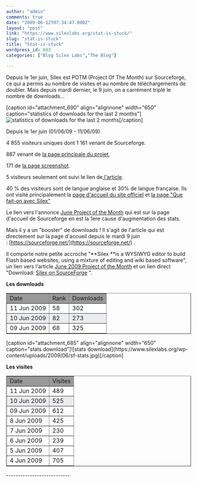 ```yaml
---
author: "admin"
comments: true
date: "2009-06-12T07:34:47.000Z"
layout: "post"
link: "https://www.silexlabs.org/stat-is-stuck/"
slug: "stat-is-stuck"
title: "Stat-is-stuck"
wordpress_id: 683
categories: ["Blog Silex Labs","The Blog"]

---
```

Depuis le 1er juin, Silex est POTM (Project Of The Month) sur Sourceforge, ce qui a permis au nombre de visites et au nombre de téléchargements de doubler. Mais depuis mardi dernier, le 9 juin, on a carrément triplé le nombre de downloads...

[caption id="attachment_690" align="alignnone" width="650" caption="statistics of downloads for the last 2 months"]![statistics of downloads for the last 2 months](https://www.silexlabs.org/wp-content/uploads/2009/06/sf-stats-month.jpg)[/caption]

<d/>

Depuis le 1er juin (01/06/09 - 11/06/09)

4 855 visiteurs uniques dont 1 161 venant de Sourceforge.

887 venant de [la page principale du projet](https://sourceforge.net/projects/silex),

171 de [la page screenshot](https://sourceforge.net/project/screenshots.php?group_id=192954).

5 visiteurs seulement ont suivi le lien de[ l'article](https://sourceforge.net/community/potm-200906/).

40 % des visiteurs sont de langue anglaise et 30% de langue française. Ils ont visité principalement la [page d'accueil du site officiel](http://silex-ria.org/open.source.flash.cms/silex/home) et [la page "Que fait-on avec Silex"](http://silex-ria.org/open.source.flash.cms/silex/a.propos/sites.en.flash.silex)

<!-- more -->

Le lien vers l'annonce [June Project of the Month](http://sourceforge.net/community/june-project-of-the-month/) qui est sur la page d'accueil de Sourceforge en est la 1ere cause d'augmentation des stats.

Mais il y a un "booster" de downloads ! Il s'agit de l'article qui est directement sur la page d'accueil depuis le mardi 9 juin : [https://sourceforge.net/](https://sourceforge.net/) .

Il comporte notre petite accroche "**Silex **is a WYSIWYG editor to build Flash based websites, using a mixture of editing and wiki based software", un lien vers l'article [June 2009 Project of the Month](http://sourceforge.net/community/potm-200906/) et un lien direct "Download: [Silex on SourceForge](http://sourceforge.net/projects/silex) ".

**Les downloads**
<table cellpadding="0" cellspacing="1" border="1" width="300" >
<tbody >
<tr bgcolor="#999999" >

<td >Date
</td>

<td >Rank
</td>

<td >Downloads
</td>
</tr>
<tr bgcolor="#ffffff" >

<td >11 Jun 2009
</td>

<td >58
</td>

<td >302
</td>
</tr>
<tr bgcolor="#eaecef" >

<td >10 Jun 2009
</td>

<td >82
</td>

<td >273
</td>
</tr>
<tr bgcolor="#ffffff" >

<td >09 Jun 2009
</td>

<td >68
</td>

<td >325
</td>
</tr>
</tbody></table>
[caption id="attachment_685" align="alignnone" width="650" caption="stats download"]![stats download](https://www.silexlabs.org/wp-content/uploads/2009/06/sf-stats.jpg)[/caption]

**Les visites**
<table cellpadding="0" cellspacing="1" border="1" width="200" >
<tbody >
<tr bgcolor="#999999" >

<td >Date
</td>

<td >Visites
</td>
</tr>
<tr bgcolor="#ffffff" >

<td >11 Jun 2009
</td>

<td >489
</td>
</tr>
<tr bgcolor="#eaecef" >

<td >10 Jun 2009
</td>

<td >525
</td>
</tr>
<tr bgcolor="#ffffff" >

<td >09 Jun 2009
</td>

<td >612
</td>
</tr>
<tr bgcolor="#ffffff" >

<td >8 Jun 2009
</td>

<td >425
</td>
</tr>
<tr bgcolor="#ffffff" >

<td >7 Jun 2009
</td>

<td >230
</td>
</tr>
<tr bgcolor="#ffffff" >

<td >6 Jun 2009
</td>

<td >239
</td>
</tr>
<tr bgcolor="#ffffff" >

<td >5 Jun 2009
</td>

<td >407
</td>
</tr>
<tr bgcolor="#ffffff" >

<td >4 Jun 2009
</td>

<td >705
</td>
</tr>
</tbody></table>
---------------------------

